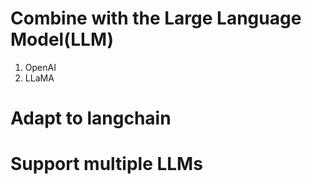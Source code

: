 # Combine with the Large Language Model(LLM)
1. OpenAI
2. LLaMA
  

# Adapt to langchain  
  
   

# Support multiple LLMs  
  
  

